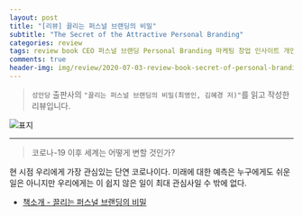 ```yaml
---  
layout: post  
title: "[리뷰] 끌리는 퍼스널 브랜딩의 비밀"  
subtitle: "The Secret of the Attractive Personal Branding"  
categories: review  
tags: review book CEO 퍼스널 브랜딩 Personal Branding 마케팅 창업 인사이트 개인 매력 
comments: true  
header-img: img/review/2020-07-03-review-book-secret-of-personal-branding-1.png
---  
```

  
> `성안당` 출판사의 `"끌리는 퍼스널 브랜딩의 비밀(최영인, 김혜경 저)"`를 읽고 작성한 리뷰입니다.  

![표지](https://theorydb.github.io/assets/img/review/2020-07-03-review-book-secret-of-personal-branding-1.png)  

---

> 코로나-19 이후 세계는 어떻게 변할 것인가?

현 시점 우리에게 가장 관심있는 단연 코로나이다. 미래에 대한 예측은 누구에게도 쉬운 일은 아니지만 우리에게는 이 쉽지 않은 일이 최대 관심사일 수 밖에 없다. 


* [책소개 - 끌리는 퍼스널 브랜딩의 비밀](http://www.yes24.com/Product/goods/90611593)


